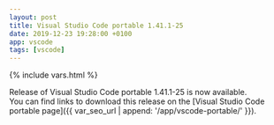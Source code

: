 ```yaml
---
layout: post
title: Visual Studio Code portable 1.41.1-25
date: 2019-12-23 19:28:00 +0100
app: vscode
tags: [vscode]
---
```

{% include vars.html %}

Release of Visual Studio Code portable 1.41.1-25 is now available.<br />
You can find links to download this release on the [Visual Studio Code portable page]({{ var_seo_url | append: '/app/vscode-portable/' }}).